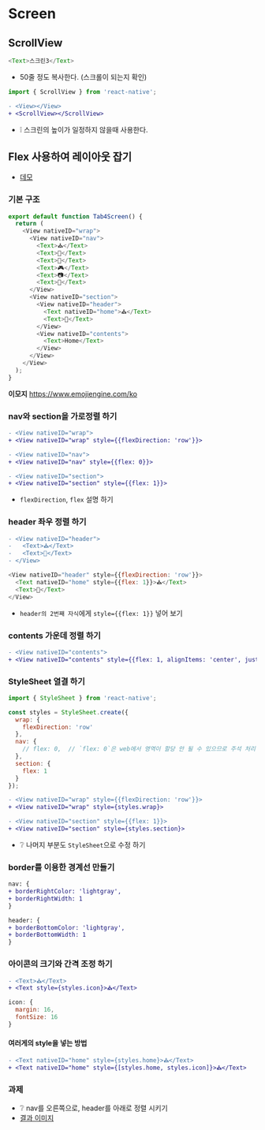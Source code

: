 # Screen

## ScrollView
```js
<Text>스크린3</Text>
```
* 50줄 정도 복사한다. (스크롤이 되는지 확인)
```js
import { ScrollView } from 'react-native';
```
```diff
- <View></View>
+ <ScrollView></ScrollView>
```
* ❕ 스크린의 높이가 일정하지 않을때 사용한다.

## Flex 사용하여 레이아웃 잡기
* [데모](https://ovdncids.github.io/html-css-curriculum/flex)

### 기본 구조
```js
export default function Tab4Screen() {
  return (
    <View nativeID="wrap">
      <View nativeID="nav">
        <Text>⛪</Text>
        <Text>🎡</Text>
        <Text>🎠</Text>
        <Text>🎮</Text>
        <Text>📷</Text>
        <Text>📼</Text>
      </View>
      <View nativeID="section">
        <View nativeID="header">
          <Text nativeID="home">⛪</Text>
          <Text>🤖</Text>
        </View>
        <View nativeID="contents">
          <Text>Home</Text>
        </View>
      </View>
    </View>
  );
}
```
**이모지**
https://www.emojiengine.com/ko

### nav와 section을 가로정렬 하기
```diff
- <View nativeID="wrap">
+ <View nativeID="wrap" style={{flexDirection: 'row'}}>
```
```diff
- <View nativeID="nav">
+ <View nativeID="nav" style={{flex: 0}}>
```
```diff
- <View nativeID="section">
+ <View nativeID="section" style={{flex: 1}}>
```
* `flexDirection`, `flex` 설명 하기

### header 좌우 정렬 하기
```diff
- <View nativeID="header">
-   <Text>⛪</Text>
-   <Text>🤖</Text>
- </View>
```
```js
<View nativeID="header" style={{flexDirection: 'row'}}>
  <Text nativeID="home" style={{flex: 1}}>⛪</Text>
  <Text>🤖</Text>
</View>
```
* `header의 2번째 자식`에게 `style={{flex: 1}}` 넣어 보기

### contents 가운데 정렬 하기
```diff
- <View nativeID="contents">
+ <View nativeID="contents" style={{flex: 1, alignItems: 'center', justifyContent: 'center'}}>
```

### StyleSheet 열결 하기
```js
import { StyleSheet } from 'react-native';

const styles = StyleSheet.create({
  wrap: {
    flexDirection: 'row'
  },
  nav: {
    // flex: 0,  // `flex: 0`은 web에서 영역이 할당 안 될 수 있으므로 주석 처리 한다.
  },
  section: {
    flex: 1
  }
});
```
```diff
- <View nativeID="wrap" style={{flexDirection: 'row'}}>
+ <View nativeID="wrap" style={styles.wrap}>
```
```diff
- <View nativeID="section" style={{flex: 1}}>
+ <View nativeID="section" style={styles.section}>
```
* ❔ 나머지 부분도 `StyleSheet`으로 수정 하기

### border를 이용한 경계선 만들기
```diff
nav: {
+ borderRightColor: 'lightgray',
+ borderRightWidth: 1
}
```
```diff
header: {
+ borderBottomColor: 'lightgray',
+ borderBottomWidth: 1
}
```

### 아이콘의 크기와 간격 조정 하기
```diff
- <Text>⛪</Text>
+ <Text style={styles.icon}>⛪</Text>
```
```js
icon: {
  margin: 16,
  fontSize: 16
}
```
#### 여러게의 style을 넣는 방법
```diff
- <Text nativeID="home" style={styles.home}>⛪</Text>
+ <Text nativeID="home" style={[styles.home, styles.icon]}>⛪</Text>
```

### 과제
* ❔ nav를 오른쪽으로, header를 아래로 정렬 시키기
* [결과 이미지](https://ovdncids.github.io/html-css-curriculum/flex/reverse-layout.png)

<!--
## SplashScreen
* 앱이 켜지기 전에 나오는 로고 화면
-->
